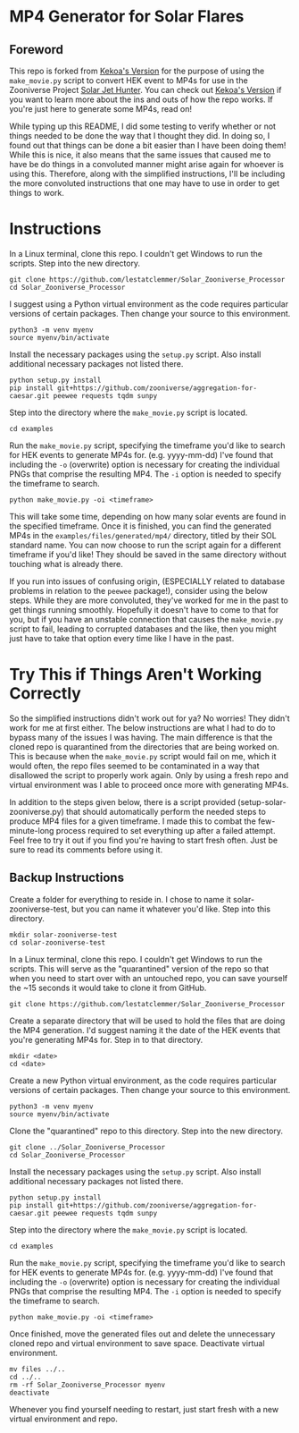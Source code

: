 # MP4 Generator for Solar Flares

## Foreword

This repo is forked from [Kekoa's Version](https://github.com/kekoalasko/Solar_Zooniverse_Processor) for the purpose of using the `make_movie.py` script to convert HEK event to MP4s for use in the Zooniverse Project [Solar Jet Hunter](https://www.zooniverse.org/projects/sophiemu/solar-jet-hunter). You can check out [Kekoa's Version](https://github.com/kekoalasko/Solar_Zooniverse_Processor) if you want to learn more about the ins and outs of how the repo works. If you're just here to generate some MP4s, read on!

While typing up this README, I did some testing to verify whether or not things needed to be done the way that I thought they did. In doing so, I found out that things can be done a bit easier than I have been doing them! While this is nice, it also means that the same issues that caused me to have be do things in a convoluted manner might arise again for whoever is using this. Therefore, along with the simplified instructions, I'll be including the more convoluted instructions that one may have to use in order to get things to work.


# Instructions

In a Linux terminal, clone this repo. I couldn't get Windows to run the scripts. Step into the new directory.

```
git clone https://github.com/lestatclemmer/Solar_Zooniverse_Processor
cd Solar_Zooniverse_Processor
```


I suggest using a Python virtual environment as the code requires particular versions of certain packages. Then change your source to this environment.

```
python3 -m venv myenv
source myenv/bin/activate
```


Install the necessary packages using the `setup.py` script. Also install additional necessary packages not listed there.

```
python setup.py install
pip install git+https://github.com/zooniverse/aggregation-for-caesar.git peewee requests tqdm sunpy
```


Step into the directory where the `make_movie.py` script is located.

```
cd examples
```


Run the `make_movie.py` script, specifying the timeframe you'd like to search for HEK events to generate MP4s for. (e.g. yyyy-mm-dd)
I've found that including the `-o` (overwrite) option is necessary for creating the individual PNGs that comprise the resulting MP4.
The `-i` option is needed to specify the timeframe to search.

```
python make_movie.py -oi <timeframe>
```


This will take some time, depending on how many solar events are found in the specified timeframe.
Once it is finished, you can find the generated MP4s in the `examples/files/generated/mp4/` directory, titled by their SOL standard name.
You can now choose to run the script again for a different timeframe if you'd like! They should be saved in the same directory without touching what is already there.

If you run into issues of confusing origin, (ESPECIALLY related to database problems in relation to the `peewee` package!), consider using the below steps. While they are more convoluted, they've worked for me in the past to get things running smoothly.
Hopefully it doesn't have to come to that for you, but if you have an unstable connection that causes the `make_movie.py` script to fail, leading to corrupted databases and the like, then you might just have to take that option every time like I have in the past.


# Try This if Things Aren't Working Correctly

So the simplified instructions didn't work out for ya? No worries! They didn't work for me at first either. The below instructions are what I had to do to bypass many of the issues I was having.
The main difference is that the cloned repo is quarantined from the directories that are being worked on. This is because when the `make_movie.py` script would fail on me, which it would often, the repo files seemed to be contaminated in a way that disallowed the script to properly work again. Only by using a fresh repo and virtual environment was I able to proceed once more with generating MP4s.

In addition to the steps given below, there is a script provided (setup-solar-zooniverse.py) that should automatically perform the needed steps to produce MP4 files for a given timeframe. I made this to combat the few-minute-long process required to set everything up after a failed attempt. Feel free to try it out if you find you're having to start fresh often.
Just be sure to read its comments before using it.


## Backup Instructions

Create a folder for everything to reside in. I chose to name it solar-zooniverse-test, but you can name it whatever you'd like. Step into this directory.

```
mkdir solar-zooniverse-test
cd solar-zooniverse-test
```


In a Linux terminal, clone this repo. I couldn't get Windows to run the scripts. This will serve as the "quarantined" version of the repo so that when you need to start over with an untouched repo, you can save yourself the ~15 seconds it would take to clone it from GitHub.

```
git clone https://github.com/lestatclemmer/Solar_Zooniverse_Processor
```


Create a separate directory that will be used to hold the files that are doing the MP4 generation. I'd suggest naming it the date of the HEK events that you're generating MP4s for. Step in to that directory.

```
mkdir <date>
cd <date>
```


Create a new Python virtual environment, as the code requires particular versions of certain packages. Then change your source to this environment.

```
python3 -m venv myenv
source myenv/bin/activate
```


Clone the "quarantined" repo to this directory. Step into the new directory.

```
git clone ../Solar_Zooniverse_Processor
cd Solar_Zooniverse_Processor
```


Install the necessary packages using the `setup.py` script. Also install additional necessary packages not listed there.

```
python setup.py install
pip install git+https://github.com/zooniverse/aggregation-for-caesar.git peewee requests tqdm sunpy
```


Step into the directory where the `make_movie.py` script is located.

```
cd examples
```


Run the `make_movie.py` script, specifying the timeframe you'd like to search for HEK events to generate MP4s for. (e.g. yyyy-mm-dd)
I've found that including the `-o` (overwrite) option is necessary for creating the individual PNGs that comprise the resulting MP4.
The `-i` option is needed to specify the timeframe to search.

```
python make_movie.py -oi <timeframe>
```


Once finished, move the generated files out and delete the unnecessary cloned repo and virtual environment to save space. Deactivate virtual environment.
```
mv files ../..
cd ../..
rm -rf Solar_Zooniverse_Processor myenv
deactivate
```


Whenever you find yourself needing to restart, just start fresh with a new virtual environment and repo.


















